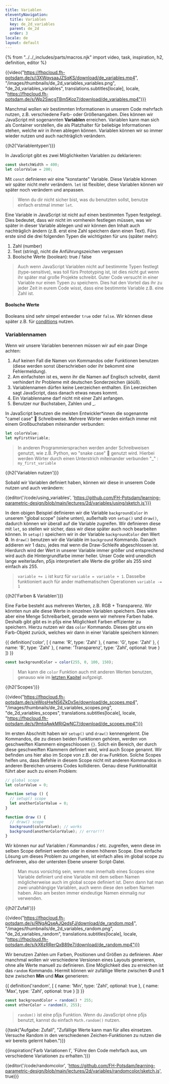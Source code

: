 ```yaml
---
title: Variablen
eleventyNavigation:
  title: Variablen
  key: de_2d_variables
  parent: de_2d
  order: 3
locale: de
layout: default
---
```


{% from "../../_includes/parts/macros.njk" import video, task, inspiration, h2, definition, editor %}

{{video("https://fhpcloud.fh-potsdam.de/s/i3XWqysaaJZSqKS/download/de_variables.mp4", "/images/thumbnails/de_2d_variables_variables.png", "de_2d_variables_variables", translations.subtitles[locale], locale, "https://fhpcloud.fh-potsdam.de/s/Wp2SwcgTBm5Koz7/download/de_variables.mp4")}}
<!--
dg:https://fhpcloud.fh-potsdam.de/s/Wp2SwcgTBm5Koz7
de:https://fhpcloud.fh-potsdam.de/s/i3XWqysaaJZSqKS/download/de_variables.mp4
en:https://fhpcloud.fh-potsdam.de/s/pRWC3RCBAkomJQc/download/de_variables.mp4
-->

Manchmal wollen wir bestimmten Informationen in unserem Code mehrfach nutzen, z.B. verschiedene Farb- oder Größenangaben. Dies können wir JavaScript mit sogenannten **Variablen** erreichen. Variablen kann man sich als Container vorstellen, die als Platzhalter für beliebige Informationen stehen, welche wir in ihnen ablegen können. Variablen können wir so immer wieder nutzen und auch nachträglich verändern.

{{h2('Variablentypen')}}

In JavaScript gibt es zwei Möglichkeiten Variablen zu deklarieren:

```js
const sketchWidth = 400;
let colorValue = 200;
```

Mit `const` definieren wir eine "konstante" Variable. Diese Variable können wir später nicht mehr verändern. `let` ist flexibler, diese Variablen können wir später noch verändern und anpassen.

> Wenn du dir nicht sicher bist, was du benutzten sollst, benutze einfach erstmal immer `let`.

Eine Variable in JavaScript ist nicht auf einen bestimmten Typen festgelegt. Dies bedeutet, dass wir nicht im vornherein festlegen müssen, was wir später in dieser Variable ablegen und wir können den Inhalt auch nachträglich ändern (z.B. erst eine Zahl speichern dann einen Text). Fürs erste sind die drei folgenden Typen die wichtigsten für uns (später mehr):

1. Zahl (number)
2. Text (string), nicht die Anführungszeichen vergessen
3. Boolsche Werte (boolean): true / false

> Auch wenn JavaScript Variablen nicht auf bestimmte Typen festlegt (type-sensitive), was toll fürs Prototyping ist, ist dies nicht gut wenn ihr später mal große Projekte schreibt. Guter Code versucht in einer Variable nur einen Typen zu speichern. Dies hat den Vorteil das ihr zu jeder Zeit in eurem Code wisst, dass eine bestimmte Variable z.B. eine Zahl ist.

#### Boolsche Werte

Booleans sind sehr simpel entweder `true` oder `false`. Wir können diese später z.B. für [conditions](03_3-conditions.md) nutzen.

### Variablennamen

Wenn wir unsere Variablen benennen müssen wir auf ein paar Dinge achten:

1. Auf keinen Fall die Namen von Kommandos oder Funktionen benutzen (diese werden sonst überschrieben oder ihr bekommt eine Fehlermeldung).
2. Am einfachsten ist es, wenn ihr die Namen auf Englisch schreibt, damit verhindert ihr Probleme mit deutschen Sonderzeichen (äöüß).
3. Variablennamen dürfen keine Leerzeichen enthalten. Ein Leerzeichen sagt JavaScript, dass danach etwas neues kommt.
4. Ein Variablenname darf nicht mit einer Zahl anfangen.
5. Benutzer nur Buchstaben, Zahlen und _.

In JavaScript benutzen die meisten Entwickler*innen die sogenannte "camel case" 🐪 Schreibweise. Mehrere Wörter werden einfach immer mit einem Großbuchstaben miteinander verbunden:

```js
let colorValue;
let myFirstVariable;
```

> In anderen Programmiersprachen werden ander Schreibweisen genutzt, wie z.B. Python, wo "snake case" 🐍 genutzt wird. Hierbei werden Wörter durch einen Unterstrich miteinander verbunden "_" : `my_first_variable`

{{h2('Variablen nutzen')}}

Sobald wir Variablen definiert haben, können wir diese in unserem Code nutzen und auch verändern:

{{editor('/code/using_variables', 'https://github.com/FH-Potsdam/learning-parametric-design/blob/main/lectures/2d/variables/using/sketch.js')}}

In dem obigen Beispiel definieren wir die Variable `backgroundColor` in unserem "global scope" (siehe unten), außerhalb von `setup()` und `draw()`, dadurch können wir überall auf die Variable zugreifen. Wir definieren diese mit `let`, so stellen wir sicher, dass wir diese später auch noch bearbeiten können. In `setup()` speichern wir in der Variable `backgroundColor` den Wert **0**. In `draw()` benutzen wir die Variable im `background` Kommando. Danach addieren wir 1 dazu, jedes mal wenn die Draw-Schleife abgeschlossen ist. Hierdurch wird der Wert in unserer Variable immer größer und entsprechend wird auch die Hintergrundfarbe immer heller. Unser Code wird unendlich lange weiterlaufen, p5js interpretiert alle Werte die größer als 255 sind einfach als 255.

> `variable += i` ist kurz für `variable = variable + 1`. Dasselbe funktioniert auch für ander mathematischen Operationen `variable -= 1`

{{h2('Farben & Variablen')}}

Eine Farbe besteht aus mehreren Werten, z.B. RGB + Transparenz. Wir könnten nun alle diese Werte in einzelnen Variablen speichern. Dies wäre aber eine Menge Schreibarbeit, gerade wenn wir mehrere Farben habe. Deshalb gibt gibt es in p5js eine Möglichkeit Farben effizienter zu speichern. Hierzu nutzen wir das `color` Kommando. Dieses gibt uns ein Farb-Objekt zurück, welches wir dann in einer Variable speichern können:

{{ definition('color', [
  { name: 'R', type: 'Zahl' },
  { name: 'G', type: 'Zahl' },
  { name: 'B', type: 'Zahl' },
  { name: 'Transparenz', type: 'Zahl', optional: true }
]) }}
```js
const backgroundColor = color(255, 0, 100, 150);
```

> Man kann die `color` Funktion auch mit anderen Werten benutzen, genauso wie im [letzten Kapitel](02-drawing.md) aufgzeigt.


{{h2('Scopes')}}

{{video("https://fhpcloud.fh-potsdam.de/s/eWosHwNS6ZkDxSe/download/de_scopes.mp4", "/images/thumbnails/de_2d_variables_scopes.png", "de_2d_variables_scopes", translations.subtitles[locale], locale, "https://fhpcloud.fh-potsdam.de/s/9mtqAwkMRiQwNC7/download/de_scopes.mp4")}}

<!--
dg:https://fhpcloud.fh-potsdam.de/s/9mtqAwkMRiQwNC7
de:https://fhpcloud.fh-potsdam.de/s/eWosHwNS6ZkDxSe/download/de_scopes.mp4
en:https://fhpcloud.fh-potsdam.de/s/pqPoc8X82zsY8Mn/download/de_scopes.mp4
-->

Im ersten Abschnitt haben wir `setup()` und `draw()` kennengelernt. Die Kommandos, die zu diesen beiden Funktionen gehören, werden von geschweiften Klammern eingeschloosen `{}`. Solch ein Bereich, der durch diese geschweiften Klammern definiert wird, wird auch Scope genannt. Wir befinden uns hier also im Scope von z.B. der `draw` Funktion. Solche Scopes helfen uns, dass Befehle in diesem Scope nicht mit anderen Kommandos in anderen Bereichen unseres Codes kollidieren. Genau diese Funktionalität führt aber auch zu einem Problem:

```js
// global scope
let colorValue = 0;

function setup () {
  // setup() scope
  let anotherColorValue = 0;
}

function draw () {
  // draw() scope
  background(colorValue); // works
  background(anotherColorValue); // error!!!
}
```

Wir können nur auf Variablen / Kommandos / etc. zugreifen, wenn diese im selben Scope definiert werden oder in einem höheren Scope. Eine einfache Lösung um dieses Problem zu umgehen, ist einfach alles im global scope zu definieren, also der untersten Ebene unserer Script-Datei.

> Man muss vorsichtig sein, wenn man innerhalb eines Scopes eine Variable definiert und eine Variable mit dem selben Namen möglicherweise auch im global scope definiert ist. Denn dann hat man zwei unabhängige Variablen, auch wenn diese den selben Namen haben. Also am besten immer eindeutige Namen einmalig nur verwenden.

{{h2('Zufall')}}

{{video("https://fhpcloud.fh-potsdam.de/s/RNgAQseAJQedsFJ/download/de_random.mp4", "/images/thumbnails/de_2d_variables_random.png", "de_2d_variables_random", translations.subtitles[locale], locale, "https://fhpcloud.fh-potsdam.de/s/kX6zRRerQxB89e7/download/de_random.mp4")}}
<!--
dg:https://fhpcloud.fh-potsdam.de/s/kX6zRRerQxB89e7
de:https://fhpcloud.fh-potsdam.de/s/RNgAQseAJQedsFJ/download/de_random.mp4
en:https://fhpcloud.fh-potsdam.de/s/BcpyHGz7bq5sazY/download/de_random.mp4
-->

Wir benutzen Zahlen um Farben, Positionen und Größen zu definieren. Aber manchmal wollen wir verschiedene Versionen eines Layouts generieren, ohne alle Werte manuell zu definieren. Eine Möglichkeit dies zu erreichen ist das `random` Kommando. Hiermit können wir zufällige Werte zwischen **0** und **1** bzw zwischen **Min** und **Max** generieren:

{{ definition('random', [
  { name: 'Min', type: 'Zahl', optional: true },
  { name: 'Max', type: 'Zahl', optional: true }
]) }}
```js
const backgroundColor = random() * 255;
const otherColor = random(0, 255);
```

> `random()` ist eine p5js Funktion. Wenn du JavaScript ohne p5js benutzt, kannst du einfach `Math.random()` nutzen.

{{task("Aufgabe: Zufall", "Zufällige Werte kann man für alles einsetzen. Versuche Random in den verschiedenen Zeichen-Funktionen zu nutzen die wir bereits gelernt haben.")}}

{{inspiration('Farb Variationen I', 'Führe den Code mehrfach aus, um verschiedene Variationen zu erhalten.')}}

{{editor('/code/randomcolor', 'https://github.com/FH-Potsdam/learning-parametric-design/blob/main/lectures/2d/variables/randomcolor/sketch.js', true)}}